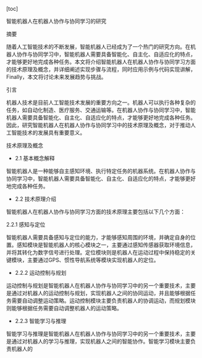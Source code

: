 
[toc]                    
                
                
智能机器人在机器人协作与协同学习的研究

摘要

随着人工智能技术的不断发展，智能机器人已经成为了一个热门的研究方向。在机器人协作与协同学习中，智能机器人需要具备智能化、自主化、自适应化的特点，才能够更好地完成各种任务。本文将介绍智能机器人在机器人协作与协同学习方面的技术原理及概念，并详细阐述实现步骤与流程，同时应用示例与代码实现讲解， Finally，本文将讨论未来发展趋势与挑战。

引言

机器人技术是目前人工智能技术发展的重要方向之一。机器人可以执行各种复杂的任务，如自动化制造、医疗服务、交通运输等。在机器人协作与协同学习中，智能机器人需要具备智能化、自主化、自适应化的特点，才能够更好地完成各种任务。因此，研究智能机器人在机器人协作与协同学习中的技术原理及概念，对于推动人工智能技术的发展具有重要意义。

技术原理及概念

- 2.1 基本概念解释

智能机器人是一种能够自主感知环境、执行特定任务的机器系统。在机器人协作与协同学习中，智能机器人需要具备智能化、自主化、自适应化的特点，才能够更好地完成各种任务。

- 2.2 技术原理介绍

智能机器人在机器人协作与协同学习方面的技术原理主要包括以下几个方面：

2.2.1 感知与定位

智能机器人需要具备感知与定位的能力，才能够感知周围的环境，并确定自身的位置。感知模块是智能机器人的核心模块之一，主要通过感知传感器获取环境信息，并将其转化为数字信号进行处理。定位模块则是机器人在运动过程中保持稳定的关键模块，主要通过GPS、惯性导航系统等模块实现机器人的定位。

- 2.2.2 运动控制与规划

运动控制与规划是智能机器人在机器人协作与协同学习中的另一个重要技术，主要是通过对机器人的运动控制与规划，实现机器人之间的协同运动，并且能够根据任务需要自动调整运动策略。运动控制模块主要负责机器人的协调运动，而规划模块则能够根据任务需要自动调整机器人的运动策略。

- 2.2.3 智能学习与推理

智能学习与推理是智能机器人在机器人协作与协同学习中的另一个重要技术，主要是通过对机器人的学习与推理，实现机器人之间的智能协作。智能学习模块主要负责机器人的

